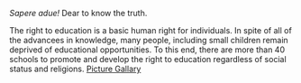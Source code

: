 *Sapere adue!* Dear to know the truth. 

The right to education is a basic human right for individuals. In spite of all of the advancees in knowledge, many people, including small children remain deprived of educational opportunities. To this end, there are more than 40 schools to promote and develop the right to education regardless of social status and religions. [Picture Gallary](https://htmlpreview.github.io/?https://raw.githubusercontent.com/sawsimeon/pc-web/master/education.html)